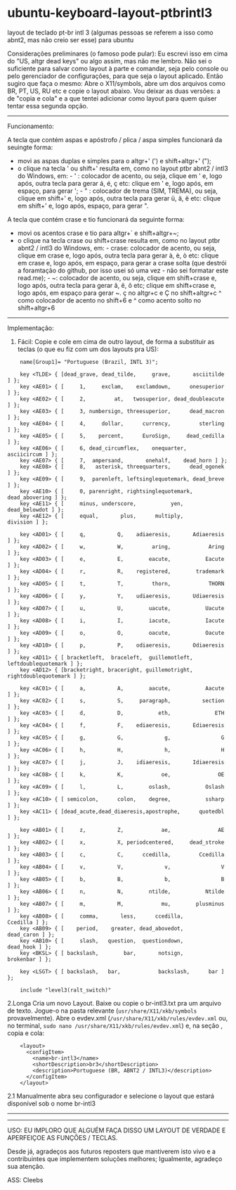 # ubuntu-keyboard-layout-ptbrintl3

layout de teclado pt-br intl 3 (algumas pessoas se referem a isso como abnt2, mas não creio ser esse) para ubuntu

Considerações preliminares (o famoso pode pular):
Eu escrevi isso em cima do "US, altgr dead keys" ou algo assim, mas não me lembro.
Não sei o suficiente para salvar como layout à parte e comandar, seja pelo console ou pelo gerenciador de configurações, para que seja o layout aplicado.
Então sugiro que faça o mesmo: Abre o X11/symbols, abre um dos arquivos como BR, PT, US, RU etc e copie o layout abaixo.
Vou deixar as duas versões: a de "copia e cola" e a que tentei adicionar como layout para quem quiser tentar essa segunda opção.
____________________________________________________________________________________________________________________________________________________________________________________________________________________________________________________________________

Funcionamento:

A tecla que contém aspas e apóstrofo / plica / aspa simples funcionará da seuingte forma:
  -  movi as aspas duplas e simples para o altgr+' (') e shift+altgr+' (");
  -  o clique na tecla ' ou shift+' resulta em, como no layout ptbr abnt2 / intl3 do Windows, em:
    -  ' : colocador de acento, ou seja, clique em ' e, logo após, outra tecla para gerar á, é, ç etc:
           clique em ' e, logo após, em espaço, para gerar ';
    -  " : colocador de trema (SIM, TREMA), ou seja, clique em shift+' e, logo após, outra tecla para gerar ü, ä, ë etc:
           clique em shift+' e, logo após, espaço, para gerar ".

A tecla que contém crase e tio funcionará da seguinte forma:
  -  movi os acentos crase e tio para altgr+` e shift+altgr+~;
  -  o clique na tecla crase ou shift+crase resulta em, como no layout ptbr abnt2 / intl3 do Windows, em:
    -  crase: colocador de acento, ou seja, clique em crase e, logo após, outra tecla para gerar à, è, ò etc:
              clique em crase e, logo após, em espaço, para gerar a crase solta (que destrói a foramtação do github, por isso usei só uma vez - não sei formatar este read.me);
    -  ~: colocador de acento, ou seja, clique em shift+crase e, logo após, outra tecla para gerar ã, ẽ, õ etc;
          clique em shift+crase e, logo após, em espaço para gerar ~.
ç no altgr+c e Ç no shift+altgr+c
^ como colocador de acento no shift+6 e ^ como acento solto no shift+altgr+6
____________________________________________________________________________________________________________________________________________________________________________________________________________________________________________________________________

Implementação:
  1. Fácil:
    Copie e cole em cima de outro layout, de forma a substituir as teclas (o que eu fiz com um dos layouts pra US):
```
    name[Group1]= "Portuguese (Brazil, INTL 3)";

    key <TLDE> { [dead_grave, dead_tilde,     grave,       asciitilde ] };
    key <AE01> { [	   1,     exclam,    exclamdown,      onesuperior ] };
    key <AE02> { [	   2,         at,   twosuperior, dead_doubleacute ] };
    key <AE03> { [	   3, numbersign, threesuperior,      dead_macron ] };
    key <AE04> { [	   4,     dollar,      currency,         sterling ] };
    key <AE05> { [	   5,    percent,      EuroSign,     dead_cedilla ] };
    key <AE06> { [     6, dead_circumflex,    onequarter,      asciicircum ] };
    key <AE07> { [	   7,  ampersand,       onehalf,	dead_horn ] };
    key <AE08> { [	   8,   asterisk, threequarters,      dead_ogonek ] };
    key <AE09> { [	   9,  parenleft, leftsinglequotemark, dead_breve ] };
    key <AE10> { [	   0, parenright, rightsinglequotemark, dead_abovering ] };
    key <AE11> { [     minus, underscore,           yen,    dead_belowdot ] };
    key <AE12> { [     equal,       plus,      multiply,         division ] };

    key <AD01> { [	   q,          Q,    adiaeresis,       Adiaeresis ] };
    key <AD02> { [	   w,          W,         aring,            Aring ] };
    key <AD03> { [	   e,          E,        eacute,           Eacute ] };
    key <AD04> { [	   r,          R,    registered,        trademark ] };
    key <AD05> { [	   t,          T,         thorn,            THORN ] };
    key <AD06> { [	   y,          Y,    udiaeresis,       Udiaeresis ] };
    key <AD07> { [	   u,          U,        uacute,           Uacute ] };
    key <AD08> { [	   i,          I,        iacute,           Iacute ] };
    key <AD09> { [	   o,          O,        oacute,           Oacute ] };
    key <AD10> { [	   p,          P,    odiaeresis,       Odiaeresis ] };
    key <AD11> { [ bracketleft,  braceleft,  guillemotleft, leftdoublequotemark ] };
    key <AD12> { [bracketright, braceright, guillemotright, rightdoublequotemark ] };

    key <AC01> { [	   a,          A,        aacute,           Aacute ] };
    key <AC02> { [	   s,          S,     paragraph,          section ] };
    key <AC03> { [	   d,          D,           eth,              ETH ] };
    key <AC04> { [	   f,          F,    ediaeresis,       Ediaeresis ] };
    key <AC05> { [	   g,          G,             g,                G ] };
    key <AC06> { [	   h,          H,             h,                H ] };
    key <AC07> { [	   j,          J,    idiaeresis,       Idiaeresis ] };
    key <AC08> { [	   k,          K,            oe,               OE ] };
    key <AC09> { [	   l,          L,        oslash,           Oslash ] };
    key <AC10> { [ semicolon,      colon,    degree,           ssharp ] };
    key <AC11> { [dead_acute,dead_diaeresis,apostrophe,      quotedbl ] };

    key <AB01> { [	   z,          Z,            ae,               AE ] };
    key <AB02> { [	   x,          X, periodcentered,     dead_stroke ] };
    key <AB03> { [	   c,          C,      ccedilla,         Ccedilla ] };
    key <AB04> { [	   v,          V,             v,                V ] };
    key <AB05> { [	   b,          B,             b,                B ] };
    key <AB06> { [	   n,          N,        ntilde,           Ntilde ] };
    key <AB07> { [	   m,          M,            mu,        plusminus ] };
    key <AB08> { [     comma,       less,      ccedilla,         Ccedilla ] };
    key <AB09> { [    period,    greater, dead_abovedot,       dead_caron ] };
    key <AB10> { [     slash,   question,  questiondown,        dead_hook ] };
    key <BKSL> { [ backslash,        bar,       notsign,        brokenbar ] };

    key <LSGT> { [ backslash,   bar,            backslash,      bar ] };

    include "level3(ralt_switch)"
```
  2.Longa
    Cria um novo Layout. Baixe ou copie o br-intl3.txt pra um arquivo de texto. Jogue-o na pasta relevante (```usr/share/X11/xkb/symbols``` provavelmente). Abre o evdev.xml (```/usr/share/X11/xkb/rules/evdev.xml``` ou, no terminal, ```sudo nano /usr/share/X11/xkb/rules/evdev.xml```) e, na seção <layoutList>, copia e cola:
```
    <layout>
      <configItem>
        <name>br-intl3</name>
        <shortDescription>br3</shortDescription>
        <description>Portuguese (BR, ABNT2 / INTL3)</description>
      </configItem>
    </layout>
```
  2.1  Manualmente abra seu configurador e selecione o layout que estará disponível sob o nome br-intl3
__________________________________________________________________________________________________________________________________
__________________________________________________________________________________________________________________________________  
USO:
EU IMPLORO QUE ALGUÉM FAÇA DISSO UM LAYOUT DE VERDADE E APERFEIÇOE AS FUNÇÕES / TECLAS.

Desde já, agradeços aos futuros reposters que mantiverem isto vivo e a contribuintes que implementem soluções melhores;
Igualmente, agradeço sua atenção.

ASS: Cleebs
